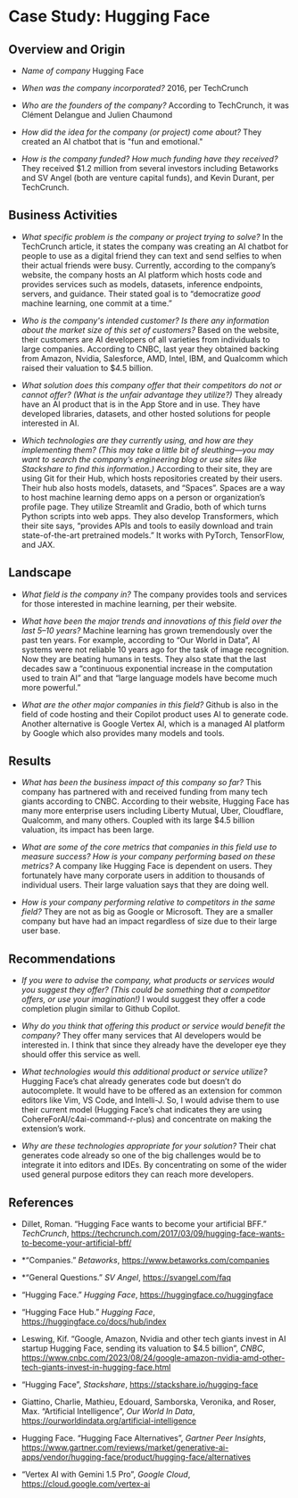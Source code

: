 # Case Study: Hugging Face
## Overview and Origin

* _Name of company_
Hugging Face

* _When was the company incorporated?_
2016, per TechCrunch

* _Who are the founders of the company?_
According to TechCrunch, it was Clément Delangue and Julien Chaumond

* _How did the idea for the company (or project) come about?_
They created an AI chatbot that is "fun and emotional."

* _How is the company funded? How much funding have they received?_
They received $1.2 million from several investors including Betaworks and SV Angel (both are venture capital funds), and Kevin Durant, per TechCrunch.

## Business Activities

* _What specific problem is the company or project trying to solve?_
In the TechCrunch article, it states the company was creating an AI chatbot for people to use as a digital friend they can text and send selfies to when their actual friends were busy.
Currently, according to the company’s website, the company hosts an AI platform which hosts code and provides services such as models, datasets, inference endpoints, servers, and guidance. Their stated goal is to “democratize _good_ machine learning, one commit at a time.”

* _Who is the company's intended customer? Is there any information about the market size of this set of customers?_
Based on the website, their customers are AI developers of all varieties from individuals to large companies. According to CNBC, last year they obtained backing from Amazon, Nvidia, Salesforce, AMD, Intel, IBM, and Qualcomm which raised their valuation to $4.5 billion.

* _What solution does this company offer that their competitors do not or cannot offer? (What is the unfair advantage they utilize?)_
They already have an AI product that is in the App Store and in use. They have developed libraries, datasets, and other hosted solutions for people interested in AI.

* _Which technologies are they currently using, and how are they implementing them? (This may take a little bit of sleuthing&mdash;you may want to search the company’s engineering blog or use sites like Stackshare to find this information.)_
According to their site, they are using Git for their Hub, which hosts repositories created by their users. Their hub also hosts models, datasets, and “Spaces”. Spaces are a way to host machine learning demo apps on a person or organization’s profile page. They utilize Streamlit and Gradio, both of which turns Python scripts into web apps.
They also develop Transformers, which their site says, “provides APIs and tools to easily download and train state-of-the-art pretrained models.” It works with PyTorch, TensorFlow, and JAX.

## Landscape

* _What field is the company in?_
The company provides tools and services for those interested in machine learning, per their website.

* _What have been the major trends and innovations of this field over the last 5&ndash;10 years?_
Machine learning has grown tremendously over the past ten years. For example, according to “Our World in Data”, AI systems were not reliable 10 years ago for the task of image recognition. Now they are beating humans in tests. They also state that the last decades saw a “continuous exponential increase in the computation used to train AI” and that “large language models have become much more powerful.”

* _What are the other major companies in this field?_
Github is also in the field of code hosting and their Copilot product uses AI to generate code. Another alternative is Google Vertex AI, which is a managed AI platform by Google which also provides many models and tools.

## Results

* _What has been the business impact of this company so far?_
This company has partnered with and received funding from many tech giants according to CNBC. According to their website, Hugging Face has many more enterprise users including Liberty Mutual, Uber, Cloudflare, Qualcomm, and many others. Coupled with its large $4.5 billion valuation, its impact has been large.

* _What are some of the core metrics that companies in this field use to measure success? How is your company performing based on these metrics?_
A company like Hugging Face is dependent on users. They fortunately have many corporate users in addition to thousands of individual users. Their large valuation says that they are doing well.

* _How is your company performing relative to competitors in the same field?_
They are not as big as Google or Microsoft. They are a smaller company but have had an impact regardless of size due to their large user base.

## Recommendations

* _If you were to advise the company, what products or services would you suggest they offer? (This could be something that a competitor offers, or use your imagination!)_
I would suggest they offer a code completion plugin similar to Github Copilot.

* _Why do you think that offering this product or service would benefit the company?_
They offer many services that AI developers would be interested in. I think that since they already have the developer eye they should offer this service as well.

* _What technologies would this additional product or service utilize?_
Hugging Face’s chat already generates code but doesn’t do autocomplete. It would have to be offered as an extension for common editors like Vim, VS Code, and Intelli-J. So, I would advise them to use their current model (Hugging Face’s chat indicates they are using CohereForAI/c4ai-command-r-plus) and concentrate on making the extension’s work.

* _Why are these technologies appropriate for your solution?_
Their chat generates code already so one of the big challenges would be to integrate it into editors and IDEs. By concentrating on
some of the wider used general purpose editors they can reach more developers.

## References
- Dillet, Roman. “Hugging Face wants to become your artificial BFF.” _TechCrunch_, https://techcrunch.com/2017/03/09/hugging-face-wants-to-become-your-artificial-bff/

- *“Companies.” _Betaworks_, https://www.betaworks.com/companies

- *“General Questions.” _SV Angel_, https://svangel.com/faq

- “Hugging Face.” _Hugging Face_, https://huggingface.co/huggingface

- “Hugging Face Hub.” _Hugging Face_, https://huggingface.co/docs/hub/index

- Leswing, Kif. “Google, Amazon, Nvidia and other tech giants invest in AI startup Hugging Face, sending its valuation to $4.5 billion”, _CNBC_, https://www.cnbc.com/2023/08/24/google-amazon-nvidia-amd-other-tech-giants-invest-in-hugging-face.html

- “Hugging Face”, _Stackshare_, https://stackshare.io/hugging-face

- Giattino, Charlie, Mathieu, Edouard, Samborska, Veronika, and Roser, Max. “Artificial Intelligence”, _Our World In Data_, https://ourworldindata.org/artificial-intelligence

- Hugging Face. “Hugging Face Alternatives”, _Gartner Peer Insights_, https://www.gartner.com/reviews/market/generative-ai-apps/vendor/hugging-face/product/hugging-face/alternatives

- “Vertex AI with Gemini 1.5 Pro”, _Google Cloud_, https://cloud.google.com/vertex-ai

